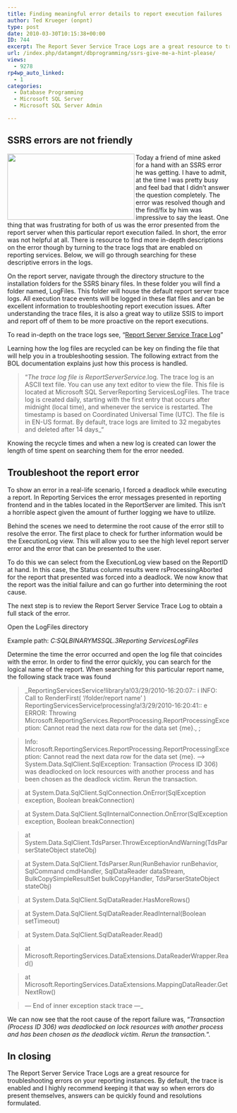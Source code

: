 ```yaml
---
title: Finding meaningful error details to report execution failures
author: Ted Krueger (onpnt)
type: post
date: 2010-03-30T10:15:38+00:00
ID: 744
excerpt: The Report Sever Service Trace Logs are a great resource to troubleshooting errors in your reporting instance. By default the trace is enabled and I highly recommend keeping them that way so when errors present themselves, answers are quickly found and resolutions formulated.
url: /index.php/datamgmt/dbprogramming/ssrs-give-me-a-hint-please/
views:
  - 9278
rp4wp_auto_linked:
  - 1
categories:
  - Database Programming
  - Microsoft SQL Server
  - Microsoft SQL Server Admin

---
```

## SSRS errors are not friendly

<div class="image_block">
  <img src="/wp-content/uploads/blogs/DataMgmt/ssrs_error.gif" alt="" title="" width="288" height="150" align="left" />
</div>

Today a friend of mine asked for a hand with an SSRS error he was getting. I have to admit, at the time I was pretty busy and feel bad that I didn’t answer the question completely. The error was resolved though and the find/fix by him was impressive to say the least. One thing that was frustrating for both of us was the error presented from the report server when this particular report execution failed. In short, the error was not helpful at all. There is resource to find more in-depth descriptions on the error though by turning to the trace logs that are enabled on reporting services. Below, we will go through searching for these descriptive errors in the logs.

On the report server, navigate through the directory structure to the installation folders for the SSRS binary files. In these folder you will find a folder named, LogFiles. This folder will house the default report server trace logs. All execution trace events will be logged in these flat files and can be excellent information to troubleshooting report execution issues. After understanding the trace files, it is also a great way to utilize SSIS to import and report off of them to be more proactive on the report executions. 

To read in-depth on the trace logs see, &#8220;[Report Server Service Trace Log][1]&#8221;
  

  
Learning how the log files are recycled can be key on finding the file that will help you in a troubleshooting session. The following extract from the BOL documentation explains just how this process is handled.

> &#8220;_The trace log file is ReportServerService_<timestamp>.log. The trace log is an ASCII text file. You can use any text editor to view the file. This file is located at Microsoft SQL Server<sql Server Instance>Reporting ServicesLogFiles. The trace log is created daily, starting with the first entry that occurs after midnight (local time), and whenever the service is restarted. The timestamp is based on Coordinated Universal Time (UTC). The file is in EN-US format. By default, trace logs are limited to 32 megabytes and deleted after 14 days</sql></timestamp>_&#8220;

Knowing the recycle times and when a new log is created can lower the length of time spent on searching them for the error needed. 

## Troubleshoot the report error

To show an error in a real-life scenario, I forced a deadlock while executing a report. In Reporting Services the error messages presented in reporting frontend and in the tables located in the ReportServer are limited. This isn’t a horrible aspect given the amount of further logging we have to utilize.
  

  
Behind the scenes we need to determine the root cause of the error still to resolve the error. The first place to check for further information would be the ExecutionLog view. This will allow you to see the high level report server error and the error that can be presented to the user.
  

  
To do this we can select from the ExecutionLog view based on the ReportID at hand. In this case, the Status column results were rsProcessingAborted for the report that presented was forced into a deadlock. We now know that the report was the initial failure and can go further into determining the root cause.
  

  
The next step is to review the Report Server Service Trace Log to obtain a full stack of the error. 

Open the LogFiles directory
  
Example path: _C:SQLBINARYMSSQL.3Reporting ServicesLogFiles_

Determine the time the error occurred and open the log file that coincides with the error. In order to find the error quickly, you can search for the logical name of the report. When searching for this particular report name, the following stack trace was found

> _ReportingServicesService!library!a!03/29/2010-16:20:07:: i INFO: Call to RenderFirst( &#8216;/folder/report name&#8217; ) ReportingServicesService!processing!a!3/29/2010-16:20:41:: e ERROR: Throwing Microsoft.ReportingServices.ReportProcessing.ReportProcessingException: Cannot read the next data row for the data set {me}., ;
   
> Info: Microsoft.ReportingServices.ReportProcessing.ReportProcessingException: Cannot read the next data row for the data set {me}. &#8212;> System.Data.SqlClient.SqlException: Transaction (Process ID 306) was deadlocked on lock resources with another process and has been chosen as the deadlock victim. Rerun the transaction.
     
> at System.Data.SqlClient.SqlConnection.OnError(SqlException exception, Boolean breakConnection)
     
> at System.Data.SqlClient.SqlInternalConnection.OnError(SqlException exception, Boolean breakConnection)
     
> at System.Data.SqlClient.TdsParser.ThrowExceptionAndWarning(TdsParserStateObject stateObj)
     
> at System.Data.SqlClient.TdsParser.Run(RunBehavior runBehavior, SqlCommand cmdHandler, SqlDataReader dataStream, BulkCopySimpleResultSet bulkCopyHandler, TdsParserStateObject stateObj)
     
> at System.Data.SqlClient.SqlDataReader.HasMoreRows()
     
> at System.Data.SqlClient.SqlDataReader.ReadInternal(Boolean setTimeout)
     
> at System.Data.SqlClient.SqlDataReader.Read()
     
> at Microsoft.ReportingServices.DataExtensions.DataReaderWrapper.Read()
     
> at Microsoft.ReportingServices.DataExtensions.MappingDataReader.GetNextRow()
     
> &#8212; End of inner exception stack trace &#8212;_

We can now see that the root cause of the report failure was, &#8220;_Transaction (Process ID 306) was deadlocked on lock resources with another process and has been chosen as the deadlock victim. Rerun the transaction._&#8220;. 

## In closing

The Report Server Service Trace Logs are a great resource for troubleshooting errors on your reporting instances. By default, the trace is enabled and I highly recommend keeping it that way so when errors do present themselves, answers can be quickly found and resolutions formulated.

 [1]: http://technet.microsoft.com/en-us/library/ms156500.aspx